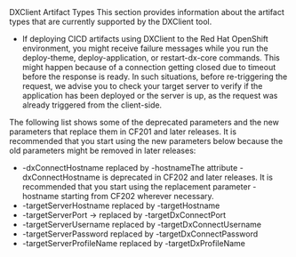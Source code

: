 <?xml version="1.0" encoding="UTF-8"?>
<!DOCTYPE topic PUBLIC "-//OASIS//DTD DITA Topic//EN" "topic.dtd">
<topic id="dxclientartifacts" xml:lang="en-us">
    <title>DXClient Artifact Types | HCL Digital Experience</title>
    <titlealts>
        <navtitle>DXClient Artifact Types </navtitle>
    </titlealts>
    <abstract>
        <shortdesc>This section provides information about the artifact types that are currently
            supported by the DXClient tool. </shortdesc>
        <note id="note_d3s_xg1_nqb" type="other" othertype="Limitations">
            <ul>
                <li>If deploying CICD artifacts using DXClient to the Red Hat OpenShift environment,
                    you might receive failure messages while you run the
                        <cmdname>deploy-theme</cmdname>, <cmdname>deploy-application</cmdname>, or
                        <cmdname>restart-dx-core</cmdname> commands. This might happen because of a
                    connection getting closed due to timeout before the response is ready. In such
                    situations, before re-triggering the request, we advise you to check your target
                    server to verify if the application has been deployed or the server is up, as
                    the request was already triggered from the client-side.</li>
            </ul>
        </note>
        <note type="other" othertype="Notes">The following list shows some of the deprecated
            parameters and the new parameters that replace them in CF201 and later releases. It is
            recommended that you start using the new parameters below because the old parameters
            might be removed in later releases:<ul id="ul_zzp_ltz_msb">
                <li><codeph>-dxConnectHostname</codeph> replaced by
                        <codeph>-hostname</codeph><note>The attribute
                            <codeph>-dxConnectHostname</codeph> is deprecated in CF202 and later
                        releases. It is recommended that you start using the replacement parameter
                            <codeph>-hostname</codeph> starting from CF202 wherever
                        necessary.</note></li>
                <li><codeph>-targetServerHostname</codeph> replaced by
                        <codeph>-targetHostname</codeph></li>
                <li><codeph>-targetServerPort -></codeph> replaced by
                        <codeph>-targetDxConnectPort</codeph></li>
                <li><codeph>-targetServerUsername</codeph> replaced by
                        <codeph>-targetDxConnectUsername</codeph></li>
                <li><codeph>-targetServerPassword</codeph> replaced by
                        <codeph>-targetDxConnectPassword</codeph></li>
                <li><codeph>-targetServerProfileName</codeph> replaced by
                        <codeph>-targetDxProfileName</codeph></li>
            </ul></note>
    </abstract>
</topic>
